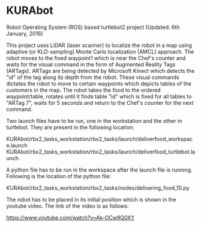 # KURAbot
Robot Operating System (ROS) based turtlebot2 project
(Updated: 6th January, 2016)

This project uses LiDAR (laser scanner) to localize the robot in a map using adaptive (or KLD-sampling) Monte Carlo localization (AMCL) approach. The robot moves to the fixed waypoint1 which is near the Chef's counter and waits for the visual command in the form of Augmented Reality Tags (ARTags). ARTags are being detected by Microsoft Kinect which detects the "id" of the tag along its depth from the robot. These visual commands dictates the robot to move to certain waypoints which depicts tables of the customers in the map. The robot takes the food to the ordered waypoint/table, rotates until it finds table "id" which is fixed for all tables to "ARTag 7", waits for 5 seconds and return to the Chef's counter for the next command.

Two launch files have to be run, one in the workstation and the other in turtlebot. They are present in the following location:

KURAbot/rbx2_tasks_workstation/rbx2_tasks/launch/deliverfood_workspace.launch
KURAbot/rbx2_tasks_workstation/rbx2_tasks/launch/deliverfood_turtlebot.launch

A python file has to be run in the workspace after the launch file is running. Following is the location of the python file:

KURAbot/rbx2_tasks_workstation/rbx2_tasks/nodes/delivering_food_10.py

The robot has to be placed in its initial position which is shown in the youtube video. The link of the video is as follows:

https://www.youtube.com/watch?v=Ak-OCw9Q0XY

